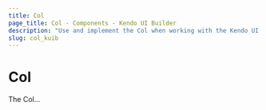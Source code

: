 ```yaml
---
title: Col
page_title: Col - Components - Kendo UI Builder
description: "Use and implement the Col when working with the Kendo UI Builder tool for creating and managing Angular and AngularJS-based web applications."
slug: col_kuib
---
```


# Col

The Col...

<!-- screen -->
